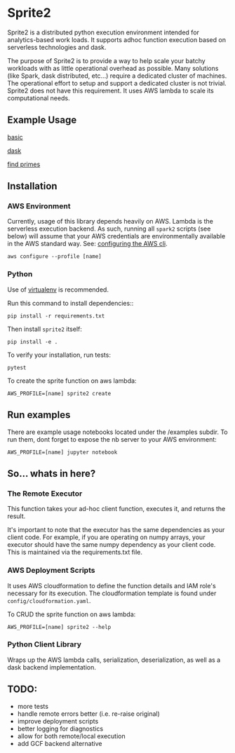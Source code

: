 # Sprite2

Sprite2 is a distributed python execution environment intended for analytics-based work loads.  It supports adhoc function execution based on serverless technologies and dask.

The purpose of Sprite2 is to provide a way to help scale your batchy workloads with as little operational overhead as possible.  Many solutions (like Spark, dask distributed, etc...) require a dedicated cluster of machines.  The operational effort to setup and support a dedicated cluster is not trivial.  Sprite2 does not have this requirement. It uses AWS lambda to scale its computational needs.


## Example Usage

[basic](https://github.com/SayreBlades/sprite2/blob/master/examples/1_basic.ipynb)

[dask](https://github.com/SayreBlades/sprite2/blob/master/examples/2_dask.ipynb)

[find primes](https://github.com/SayreBlades/sprite2/blob/master/examples/3_find_primes.ipynb)


## Installation

### AWS Environment

Currently, usage of this library depends heavily on AWS. Lambda is the serverless execution backend.  As such, running all `spark2` scripts (see below) will assume that your AWS credentials are environmentally available in the AWS standard way.  See: [configuring the AWS cli](https://docs.aws.amazon.com/cli/latest/userguide/cli-chap-getting-started.html).

	aws configure --profile [name]

### Python

Use of [virtualenv](http://www.dabapps.com/blog/introduction-to-pip-and-virtualenv-python) is recommended.

Run this command to install dependencies::

	pip install -r requirements.txt

Then install ``sprite2`` itself:

	pip install -e .

To verify your installation, run tests:

	pytest

To create the sprite function on aws lambda:

	AWS_PROFILE=[name] sprite2 create

## Run examples

There are example usage notebooks located under the /examples subdir.  To run them, dont forget to expose the nb server to your AWS environment:

	AWS_PROFILE=[name] jupyter notebook

## So... whats in here?

### The Remote Executor

This function takes your ad-hoc client function, executes it, and returns the result.

It's important to note that the executor has the same dependencies as your client code.  For example, if you are operating on numpy arrays, your executor should have the same numpy dependency as your client code.  This is maintained via the requirements.txt file.

###  AWS Deployment Scripts

It uses AWS cloudformation to define the function details and IAM role's necessary for its execution.  The cloudformation template is found under `config/cloudformation.yaml`.

To CRUD the sprite function on aws lambda:

	AWS_PROFILE=[name] sprite2 --help

### Python Client Library

Wraps up the AWS lambda calls, serialization, deserialization, as well as a dask backend implementation.


## TODO:

- more tests
- handle remote errors better (i.e. re-raise original)
- improve deployment scripts
- better logging for diagnostics
- allow for both remote/local execution
- add GCF backend alternative
